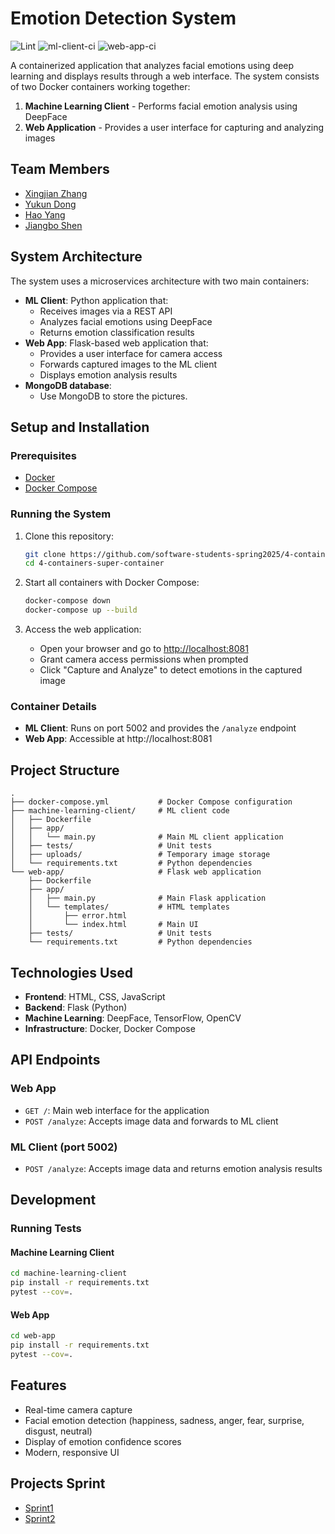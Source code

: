 # Emotion Detection System

![Lint](https://github.com/software-students-spring2025/4-containers-super-container/actions/workflows/lint.yml/badge.svg)
![ml-client-ci](https://github.com/software-students-spring2025/4-containers-super-container/actions/workflows/ml-client-ci.yml/badge.svg)
![web-app-ci](https://github.com/software-students-spring2025/4-containers-super-container/actions/workflows/web-app-ci.yml/badge.svg)

A containerized application that analyzes facial emotions using deep learning and displays results through a web interface. The system consists of two Docker containers working together:

1. **Machine Learning Client** - Performs facial emotion analysis using DeepFace
2. **Web Application** - Provides a user interface for capturing and analyzing images

## Team Members

- [Xingjian Zhang](https://github.com/ScottZXJ123)
- [Yukun Dong](https://github.com/abccdyk)
- [Hao Yang](https://github.com/Hao-Yang-Hao)
- [Jiangbo Shen](https://github.com/js-montgomery)

## System Architecture

The system uses a microservices architecture with two main containers:

- **ML Client**: Python application that:
  - Receives images via a REST API
  - Analyzes facial emotions using DeepFace
  - Returns emotion classification results
- **Web App**: Flask-based web application that:
  - Provides a user interface for camera access
  - Forwards captured images to the ML client
  - Displays emotion analysis results
- **MongoDB database**:
  - Use MongoDB to store the pictures.
  
## Setup and Installation

### Prerequisites

- [Docker](https://docs.docker.com/get-docker/)
- [Docker Compose](https://docs.docker.com/compose/install/)

### Running the System

1. Clone this repository:
   ```bash
   git clone https://github.com/software-students-spring2025/4-containers-super-container.git
   cd 4-containers-super-container
   ```

2. Start all containers with Docker Compose:
   ```bash
   docker-compose down
   docker-compose up --build
   ```

3. Access the web application:
   - Open your browser and go to [http://localhost:8081](http://localhost:8081)
   - Grant camera access permissions when prompted
   - Click "Capture and Analyze" to detect emotions in the captured image

### Container Details

- **ML Client**: Runs on port 5002 and provides the `/analyze` endpoint
- **Web App**: Accessible at http://localhost:8081

## Project Structure

```
.
├── docker-compose.yml           # Docker Compose configuration
├── machine-learning-client/     # ML client code
│   ├── Dockerfile
│   ├── app/
│   │   └── main.py              # Main ML client application
│   ├── tests/                   # Unit tests
│   ├── uploads/                 # Temporary image storage
│   └── requirements.txt         # Python dependencies
└── web-app/                     # Flask web application
    ├── Dockerfile
    ├── app/
    │   ├── main.py              # Main Flask application
    │   └── templates/           # HTML templates
    │       ├── error.html
    │       └── index.html       # Main UI
    ├── tests/                   # Unit tests
    └── requirements.txt         # Python dependencies
```

## Technologies Used

- **Frontend**: HTML, CSS, JavaScript
- **Backend**: Flask (Python)
- **Machine Learning**: DeepFace, TensorFlow, OpenCV
- **Infrastructure**: Docker, Docker Compose

## API Endpoints

### Web App 
- `GET /`: Main web interface for the application
- `POST /analyze`: Accepts image data and forwards to ML client

### ML Client (port 5002)
- `POST /analyze`: Accepts image data and returns emotion analysis results

## Development

### Running Tests

#### Machine Learning Client

```bash
cd machine-learning-client
pip install -r requirements.txt
pytest --cov=.
```

#### Web App

```bash
cd web-app
pip install -r requirements.txt
pytest --cov=.
```

## Features

- Real-time camera capture
- Facial emotion detection (happiness, sadness, anger, fear, surprise, disgust, neutral)
- Display of emotion confidence scores
- Modern, responsive UI

## Projects Sprint

- [Sprint1](https://github.com/orgs/software-students-spring2025/projects/159/views/1)
- [Sprint2](https://github.com/orgs/software-students-spring2025/projects/209)
